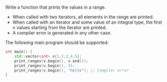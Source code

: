 Write a function that prints the values in a range.

* When called with two iterators, all elements in the range are printed.
* When called with an iterator and some value of an integral type, the first n values starting from the iterator are printed.
* A compiler error is generated in any other case.

The following main program should be supported:


```cpp
int main() {
    std::vector<int> v{1,2,3,4,5};
    print_ranges(v.begin(), v.end());
    print_ranges(v.begin(), 3);
    print_ranges(v.begin(), "hello"); // Compiler error
}
```


